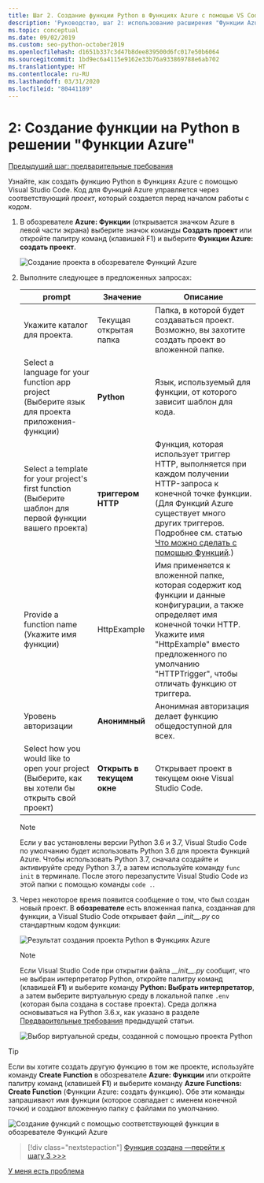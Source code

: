 ```yaml
---
title: Шаг 2. Создание функции Python в Функциях Azure с помощью VS Code
description: 'Руководство, шаг 2: использование расширения "Функции Azure" для VS Code.'
ms.topic: conceptual
ms.date: 09/02/2019
ms.custom: seo-python-october2019
ms.openlocfilehash: d1651b337c3d47b8dee839500d6fc017e50b6064
ms.sourcegitcommit: 1bd9ec6a4115e9162e33b76a933869788e6ab702
ms.translationtype: HT
ms.contentlocale: ru-RU
ms.lasthandoff: 03/31/2020
ms.locfileid: "80441189"
---
```

# <a name="2-create-a-python-function-for-azure-functions"></a>2: Создание функции на Python в решении "Функции Azure"

[Предыдущий шаг: предварительные требования](tutorial-vs-code-serverless-python-01.md)

Узнайте, как создать функцию Python в Функциях Azure с помощью Visual Studio Code. Код для Функций Azure управляется через соответствующий _проект_, который создается перед началом работы с кодом.

1. В обозревателе **Azure: Функции** (открывается значком Azure в левой части экрана) выберите значок команды **Создать проект** или откройте палитру команд (клавишей F1) и выберите **Функции Azure: создать проект**.

    ![Создание проекта в обозревателе Функций Azure](media/tutorial-vs-code-serverless-python/create-a-new-project-in-azure-functions-explorer.png)

1. Выполните следующее в предложенных запросах:

    | prompt | Значение | Описание |
    | --- | --- | --- |
    | Укажите каталог для проекта. | Текущая открытая папка | Папка, в которой будет создаваться проект. Возможно, вы захотите создать проект во вложенной папке. |
    | Select a language for your function app project (Выберите язык для проекта приложения-функции) | **Python** | Язык, используемый для функции, от которого зависит шаблон для кода. |
    | Select a template for your project's first function (Выберите шаблон для первой функции вашего проекта) | **триггером HTTP** | Функция, которая использует триггер HTTP, выполняется при каждом получении HTTP-запроса к конечной точке функции. (Для Функций Azure существует много других триггеров. Подробнее см. статью [Что можно сделать с помощью Функций](/azure/azure-functions/functions-overview#what-can-i-do-with-functions).) |
    | Provide a function name (Укажите имя функции) | HttpExample | Имя применяется к вложенной папке, которая содержит код функции и данные конфигурации, а также определяет имя конечной точки HTTP. Укажите имя "HttpExample" вместо предложенного по умолчанию "HTTPTrigger", чтобы отличать функцию от триггера. |
    | Уровень авторизации | **Анонимный** | Анонимная авторизация делает функцию общедоступной для всех. |
    | Select how you would like to open your project (Выберите, как вы хотели бы открыть свой проект) | **Открыть в текущем окне** | Открывает проект в текущем окне Visual Studio Code. |

    > [!NOTE]
    > Если у вас установлены версии Python 3.6 и 3.7, Visual Studio Code по умолчанию будет использовать Python 3.6 для проекта Функций Azure. Чтобы использовать Python 3.7, сначала создайте и активируйте среду Python 3.7, а затем используйте команду `func init` в терминале. После этого перезапустите Visual Studio Code из этой папки с помощью команды `code .`.

1. Через некоторое время появится сообщение о том, что был создан новый проект. В **обозревателе** есть вложенная папка, созданная для функции, а Visual Studio Code открывает файл *\_\_init\_\_.py* со стандартным кодом функции:

    ![Результат создания проекта Python в Функциях Azure](media/tutorial-vs-code-serverless-python/display-results-of-new-python-project-in-azure-functions.png)

    > [!NOTE]
    > Если Visual Studio Code при открытии файла *\_\_init\_\_.py* сообщит, что не выбран интерпретатор Python, откройте палитру команд (клавишей **F1**) и выберите команду **Python: Выбрать интерпретатор**, а затем выберите виртуальную среду в локальной папке `.env` (которая была создана в составе проекта). Среда должна основываться на Python 3.6.x, как указано в разделе [Предварительные требования](tutorial-vs-code-serverless-python-01.md#prerequisites) предыдущей статьи.
    >
    > ![Выбор виртуальной среды, созданной с помощью проекта Python](media/tutorial-vs-code-serverless-python/select-virtual-environment-created-with-the-python-project.png)

> [!TIP]
> Если вы хотите создать другую функцию в том же проекте, используйте команду **Create Function** в обозревателе **Azure: Функции** или откройте палитру команд (клавишей **F1**) и выберите команду **Azure Functions: Create Function** (Функции Azure: создать функцию). Обе эти команды запрашивают имя функции (которое совпадает с именем конечной точки) и создают вложенную папку с файлами по умолчанию.
>
> ![Создание функций с помощью соответствующей функции в обозревателе Функций Azure](media/tutorial-vs-code-serverless-python/create-new-functions-in-azure-functions-explorer.png)

> [!div class="nextstepaction"]
> [Функция создана —перейти к шагу 3 >>>](tutorial-vs-code-serverless-python-03.md)

[У меня есть проблема](https://www.research.net/r/PWZWZ52?tutorial=vscode-functions-python&step=02-create-function)

